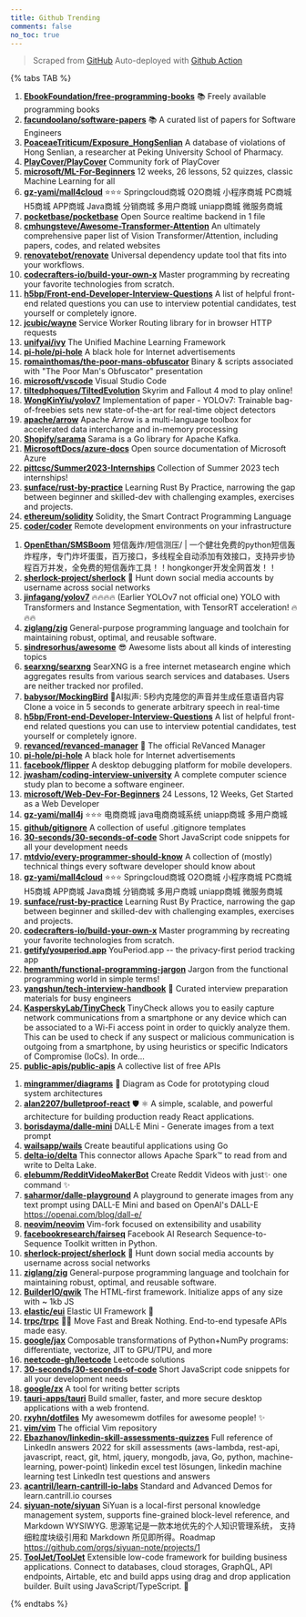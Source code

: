 ```yaml
---
title: Github Trending
comments: false
no_toc: true
---
```


> Scraped from [GitHub](https://github.com/trending)
Auto-deployed with [Github Action](https://docs.github.com/en/actions)

{% tabs TAB %}
<!-- tab Daily -->
1. [**EbookFoundation/free-programming-books**](https://github.com/EbookFoundation/free-programming-books)
📚 Freely available programming books
2. [**facundoolano/software-papers**](https://github.com/facundoolano/software-papers)
📚 A curated list of papers for Software Engineers
3. [**PoaceaeTriticum/Exposure_HongSenlian**](https://github.com/PoaceaeTriticum/Exposure_HongSenlian)
A database of violations of Hong Senlian, a researcher at Peking University School of Pharmacy.
4. [**PlayCover/PlayCover**](https://github.com/PlayCover/PlayCover)
Community fork of PlayCover
5. [**microsoft/ML-For-Beginners**](https://github.com/microsoft/ML-For-Beginners)
12 weeks, 26 lessons, 52 quizzes, classic Machine Learning for all
6. [**gz-yami/mall4cloud**](https://github.com/gz-yami/mall4cloud)
⭐️⭐️⭐️ Springcloud商城 O2O商城 小程序商城 PC商城 H5商城 APP商城 Java商城 分销商城 多用户商城 uniapp商城 微服务商城
7. [**pocketbase/pocketbase**](https://github.com/pocketbase/pocketbase)
Open Source realtime backend in 1 file
8. [**cmhungsteve/Awesome-Transformer-Attention**](https://github.com/cmhungsteve/Awesome-Transformer-Attention)
An ultimately comprehensive paper list of Vision Transformer/Attention, including papers, codes, and related websites
9. [**renovatebot/renovate**](https://github.com/renovatebot/renovate)
Universal dependency update tool that fits into your workflows.
10. [**codecrafters-io/build-your-own-x**](https://github.com/codecrafters-io/build-your-own-x)
Master programming by recreating your favorite technologies from scratch.
11. [**h5bp/Front-end-Developer-Interview-Questions**](https://github.com/h5bp/Front-end-Developer-Interview-Questions)
A list of helpful front-end related questions you can use to interview potential candidates, test yourself or completely ignore.
12. [**jcubic/wayne**](https://github.com/jcubic/wayne)
Service Worker Routing library for in browser HTTP requests
13. [**unifyai/ivy**](https://github.com/unifyai/ivy)
The Unified Machine Learning Framework
14. [**pi-hole/pi-hole**](https://github.com/pi-hole/pi-hole)
A black hole for Internet advertisements
15. [**romainthomas/the-poor-mans-obfuscator**](https://github.com/romainthomas/the-poor-mans-obfuscator)
Binary & scripts associated with "The Poor Man's Obfuscator" presentation
16. [**microsoft/vscode**](https://github.com/microsoft/vscode)
Visual Studio Code
17. [**tiltedphoques/TiltedEvolution**](https://github.com/tiltedphoques/TiltedEvolution)
Skyrim and Fallout 4 mod to play online!
18. [**WongKinYiu/yolov7**](https://github.com/WongKinYiu/yolov7)
Implementation of paper - YOLOv7: Trainable bag-of-freebies sets new state-of-the-art for real-time object detectors
19. [**apache/arrow**](https://github.com/apache/arrow)
Apache Arrow is a multi-language toolbox for accelerated data interchange and in-memory processing
20. [**Shopify/sarama**](https://github.com/Shopify/sarama)
Sarama is a Go library for Apache Kafka.
21. [**MicrosoftDocs/azure-docs**](https://github.com/MicrosoftDocs/azure-docs)
Open source documentation of Microsoft Azure
22. [**pittcsc/Summer2023-Internships**](https://github.com/pittcsc/Summer2023-Internships)
Collection of Summer 2023 tech internships!
23. [**sunface/rust-by-practice**](https://github.com/sunface/rust-by-practice)
Learning Rust By Practice, narrowing the gap between beginner and skilled-dev with challenging examples, exercises and projects.
24. [**ethereum/solidity**](https://github.com/ethereum/solidity)
Solidity, the Smart Contract Programming Language
25. [**coder/coder**](https://github.com/coder/coder)
Remote development environments on your infrastructure
<!-- endtab -->
<!-- tab Weekly -->
1. [**OpenEthan/SMSBoom**](https://github.com/OpenEthan/SMSBoom)
短信轰炸/短信测压/ | 一个健壮免费的python短信轰炸程序，专门炸坏蛋蛋，百万接口，多线程全自动添加有效接口，支持异步协程百万并发，全免费的短信轰炸工具！！hongkonger开发全网首发！！
2. [**sherlock-project/sherlock**](https://github.com/sherlock-project/sherlock)
🔎 Hunt down social media accounts by username across social networks
3. [**jinfagang/yolov7**](https://github.com/jinfagang/yolov7)
🔥🔥🔥🔥 (Earlier YOLOv7 not official one) YOLO with Transformers and Instance Segmentation, with TensorRT acceleration! 🔥🔥🔥
4. [**ziglang/zig**](https://github.com/ziglang/zig)
General-purpose programming language and toolchain for maintaining robust, optimal, and reusable software.
5. [**sindresorhus/awesome**](https://github.com/sindresorhus/awesome)
😎 Awesome lists about all kinds of interesting topics
6. [**searxng/searxng**](https://github.com/searxng/searxng)
SearXNG is a free internet metasearch engine which aggregates results from various search services and databases. Users are neither tracked nor profiled.
7. [**babysor/MockingBird**](https://github.com/babysor/MockingBird)
🚀AI拟声: 5秒内克隆您的声音并生成任意语音内容 Clone a voice in 5 seconds to generate arbitrary speech in real-time
8. [**h5bp/Front-end-Developer-Interview-Questions**](https://github.com/h5bp/Front-end-Developer-Interview-Questions)
A list of helpful front-end related questions you can use to interview potential candidates, test yourself or completely ignore.
9. [**revanced/revanced-manager**](https://github.com/revanced/revanced-manager)
💊 The official ReVanced Manager
10. [**pi-hole/pi-hole**](https://github.com/pi-hole/pi-hole)
A black hole for Internet advertisements
11. [**facebook/flipper**](https://github.com/facebook/flipper)
A desktop debugging platform for mobile developers.
12. [**jwasham/coding-interview-university**](https://github.com/jwasham/coding-interview-university)
A complete computer science study plan to become a software engineer.
13. [**microsoft/Web-Dev-For-Beginners**](https://github.com/microsoft/Web-Dev-For-Beginners)
24 Lessons, 12 Weeks, Get Started as a Web Developer
14. [**gz-yami/mall4j**](https://github.com/gz-yami/mall4j)
⭐️⭐️⭐️ 电商商城 java电商商城系统 uniapp商城 多用户商城
15. [**github/gitignore**](https://github.com/github/gitignore)
A collection of useful .gitignore templates
16. [**30-seconds/30-seconds-of-code**](https://github.com/30-seconds/30-seconds-of-code)
Short JavaScript code snippets for all your development needs
17. [**mtdvio/every-programmer-should-know**](https://github.com/mtdvio/every-programmer-should-know)
A collection of (mostly) technical things every software developer should know about
18. [**gz-yami/mall4cloud**](https://github.com/gz-yami/mall4cloud)
⭐️⭐️⭐️ Springcloud商城 O2O商城 小程序商城 PC商城 H5商城 APP商城 Java商城 分销商城 多用户商城 uniapp商城 微服务商城
19. [**sunface/rust-by-practice**](https://github.com/sunface/rust-by-practice)
Learning Rust By Practice, narrowing the gap between beginner and skilled-dev with challenging examples, exercises and projects.
20. [**codecrafters-io/build-your-own-x**](https://github.com/codecrafters-io/build-your-own-x)
Master programming by recreating your favorite technologies from scratch.
21. [**getify/youperiod.app**](https://github.com/getify/youperiod.app)
YouPeriod.app -- the privacy-first period tracking app
22. [**hemanth/functional-programming-jargon**](https://github.com/hemanth/functional-programming-jargon)
Jargon from the functional programming world in simple terms!
23. [**yangshun/tech-interview-handbook**](https://github.com/yangshun/tech-interview-handbook)
💯 Curated interview preparation materials for busy engineers
24. [**KasperskyLab/TinyCheck**](https://github.com/KasperskyLab/TinyCheck)
TinyCheck allows you to easily capture network communications from a smartphone or any device which can be associated to a Wi-Fi access point in order to quickly analyze them. This can be used to check if any suspect or malicious communication is outgoing from a smartphone, by using heuristics or specific Indicators of Compromise (IoCs). In orde…
25. [**public-apis/public-apis**](https://github.com/public-apis/public-apis)
A collective list of free APIs
<!-- endtab -->
<!-- tab Monthly -->
1. [**mingrammer/diagrams**](https://github.com/mingrammer/diagrams)
🎨 Diagram as Code for prototyping cloud system architectures
2. [**alan2207/bulletproof-react**](https://github.com/alan2207/bulletproof-react)
🛡️ ⚛️ A simple, scalable, and powerful architecture for building production ready React applications.
3. [**borisdayma/dalle-mini**](https://github.com/borisdayma/dalle-mini)
DALL·E Mini - Generate images from a text prompt
4. [**wailsapp/wails**](https://github.com/wailsapp/wails)
Create beautiful applications using Go
5. [**delta-io/delta**](https://github.com/delta-io/delta)
This connector allows Apache Spark™ to read from and write to Delta Lake.
6. [**elebumm/RedditVideoMakerBot**](https://github.com/elebumm/RedditVideoMakerBot)
Create Reddit Videos with just✨ one command ✨
7. [**saharmor/dalle-playground**](https://github.com/saharmor/dalle-playground)
A playground to generate images from any text prompt using DALL-E Mini and based on OpenAI's DALL-E https://openai.com/blog/dall-e/
8. [**neovim/neovim**](https://github.com/neovim/neovim)
Vim-fork focused on extensibility and usability
9. [**facebookresearch/fairseq**](https://github.com/facebookresearch/fairseq)
Facebook AI Research Sequence-to-Sequence Toolkit written in Python.
10. [**sherlock-project/sherlock**](https://github.com/sherlock-project/sherlock)
🔎 Hunt down social media accounts by username across social networks
11. [**ziglang/zig**](https://github.com/ziglang/zig)
General-purpose programming language and toolchain for maintaining robust, optimal, and reusable software.
12. [**BuilderIO/qwik**](https://github.com/BuilderIO/qwik)
The HTML-first framework. Initialize apps of any size with ~ 1kb JS
13. [**elastic/eui**](https://github.com/elastic/eui)
Elastic UI Framework 🙌
14. [**trpc/trpc**](https://github.com/trpc/trpc)
🧙‍♀️ Move Fast and Break Nothing. End-to-end typesafe APIs made easy.
15. [**google/jax**](https://github.com/google/jax)
Composable transformations of Python+NumPy programs: differentiate, vectorize, JIT to GPU/TPU, and more
16. [**neetcode-gh/leetcode**](https://github.com/neetcode-gh/leetcode)
Leetcode solutions
17. [**30-seconds/30-seconds-of-code**](https://github.com/30-seconds/30-seconds-of-code)
Short JavaScript code snippets for all your development needs
18. [**google/zx**](https://github.com/google/zx)
A tool for writing better scripts
19. [**tauri-apps/tauri**](https://github.com/tauri-apps/tauri)
Build smaller, faster, and more secure desktop applications with a web frontend.
20. [**rxyhn/dotfiles**](https://github.com/rxyhn/dotfiles)
My awesomewm dotfiles for awesome people! ✨
21. [**vim/vim**](https://github.com/vim/vim)
The official Vim repository
22. [**Ebazhanov/linkedin-skill-assessments-quizzes**](https://github.com/Ebazhanov/linkedin-skill-assessments-quizzes)
Full reference of LinkedIn answers 2022 for skill assessments (aws-lambda, rest-api, javascript, react, git, html, jquery, mongodb, java, Go, python, machine-learning, power-point) linkedin excel test lösungen, linkedin machine learning test LinkedIn test questions and answers
23. [**acantril/learn-cantrill-io-labs**](https://github.com/acantril/learn-cantrill-io-labs)
Standard and Advanced Demos for learn.cantrill.io courses
24. [**siyuan-note/siyuan**](https://github.com/siyuan-note/siyuan)
SiYuan is a local-first personal knowledge management system, supports fine-grained block-level reference, and Markdown WYSIWYG. 思源笔记是一款本地优先的个人知识管理系统， 支持细粒度块级引用和 Markdown 所见即所得。Roadmap https://github.com/orgs/siyuan-note/projects/1
25. [**ToolJet/ToolJet**](https://github.com/ToolJet/ToolJet)
Extensible low-code framework for building business applications. Connect to databases, cloud storages, GraphQL, API endpoints, Airtable, etc and build apps using drag and drop application builder. Built using JavaScript/TypeScript. 🚀
<!-- endtab -->
{% endtabs %}
